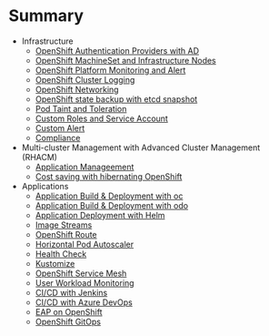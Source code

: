 # Summary
* Infrastructure
  * [OpenShift Authentication Providers with AD](infrastructure-authentication-providers.md)
  * [OpenShift MachineSet and Infrastructure Nodes](infrastructure-infra-nodes.md)
  * [OpenShift Platform Monitoring and Alert](infrastructure-monitoring-alerts.md)
  * [OpenShift Cluster Logging](infrastructure-cluster-logging.md)
  * [OpenShift Networking](infrastructure-networking.md)
  * [OpenShift state backup with etcd snapshot](infrastructure-backup-etcd.md)
  * [Pod Taint and Toleration](infrastructure-taint-and-toleration.md)
  * [Custom Roles and Service Account](custom-roles.md)
  * [Custom Alert](custom-alert.md)
  * [Compliance](compliance-operator.md)
* Multi-cluster Management with Advanced Cluster Management (RHACM)
  * [Application Manageement](acm-application-management.md)
  * [Cost saving with hibernating OpenShift](acm-hibernate.md)
* Applications
  * [Application Build & Deployment with oc](build-with-oc.md)
  * [Application Build & Deployment with odo](build-with-odo.md)  
  * [Application Deployment with Helm](helm.md) 
  * [Image Streams](imagestreams.md)
  * [OpenShift Route](openshift-route.md)
  * [Horizontal Pod Autoscaler](hpa.md)
  * [Health Check](health.md)
  * [Kustomize](kustomize.md)
  * [OpenShift Service Mesh](openshift-service-mesh.md)
  * [User Workload Monitoring](application-metrics.md)
  * [CI/CD with Jenkins](ci-cd-with-jenkins.md)
  * [CI/CD with Azure DevOps](ci-cd.md)
  * [EAP on OpenShift](eap-on-ocp.md)
  * [OpenShift GitOps](gitops.md)
